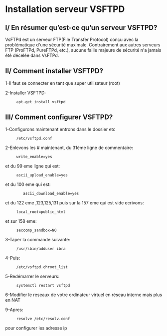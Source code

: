 # Installation serveur VSFTPD

## I/ En résumer qu’est-ce qu’un serveur VSFTPD? <br>

VsFTPd est un serveur FTP(File Transfer Protocol) conçu avec la problématique d'une sécurité maximale. Contrairement aux autres serveurs FTP (ProFTPd, PureFTPd, etc.), aucune faille majeure de sécurité n'a jamais été décelée dans VsFTPd.

## II/ Comment installer VSFTPD?

1-Il faut se connecter en tant que super utilisateur (root)

2-Installer VSFTPD:

		 apt-get install vsftpd

## III/ Comment configurer VSFTPD?

1-Configurons maintenant entrons dans le dossier etc

		 /etc/vsftpd.conf

2-Enlevons les # maintenant, du 31ème ligne de commentaire:

		 write_enable=yes

 et du 99 eme ligne qui est:
 
 		 ascii_upload_enable=yes
 
 et du 100 eme qui est:

			ascii_download_enable=yes
			
 et du 122 eme ,123,125,131 puis sur la 157 eme qui est vide ecrivons:
 
 		 local_root=public_html 
		  
 et sur 158 eme:
 
 		 seccomp_sandbox=NO

3-Taper la commande suivante:

 		 /usr/sbin/adduser ibra

4-Puis:

		 /etc/vsftpd.chroot_list

5-Redémarrer le serveurs:

		 systemctl restart vsftpd

6-Modifier le reseaux de votre ordinateur virtuel en réseau interne mais plus en NAT

9-Apres:

		 resolve /etc/resolv.conf

 pour configurer les adresse ip
